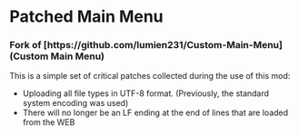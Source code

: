 # Patched Main Menu
### Fork of \[https\://github.com/lumien231/Custom-Main-Menu]\(Custom Main Menu)
This is a simple set of critical patches collected during the use of this mod:
* Uploading all file types in UTF-8 format.
    (Previously, the standard system encoding was used)
* There will no longer be an LF ending at the end of lines that are loaded from the WEB